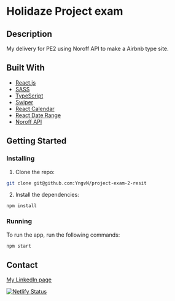 

# Holidaze Project exam

## Description
My delivery for PE2 using Noroff API to make a Airbnb type site.


## Built With


- [React.js](https://reactjs.org/)
- [SASS](https://sass-lang.com/)
- [TypeScript](https://www.typescriptlang.org/)
- [Swiper](https://swiperjs.com/)
- [React Calendar](https://github.com/wojtekmaj/react-calendar)
- [React Date Range](https://github.com/hypeserver/react-date-range)
- [Noroff API](https://docs.noroff.dev/docs/v2/)




## Getting Started

### Installing


1. Clone the repo:

```bash
git clone git@github.com:YngvN/project-exam-2-resit
```

2. Install the dependencies:

```
npm install

```

### Running


To run the app, run the following commands:

```bash
npm start
```


## Contact

[My LinkedIn page](https://www.linkedin.com/in/yngve-nyk%C3%A5s-363b28bb/)


[![Netlify Status](https://api.netlify.com/api/v1/badges/0118a21b-3811-4037-8c9e-ca25a87913e0/deploy-status)](https://app.netlify.com/projects/holidaze2025/deploys)